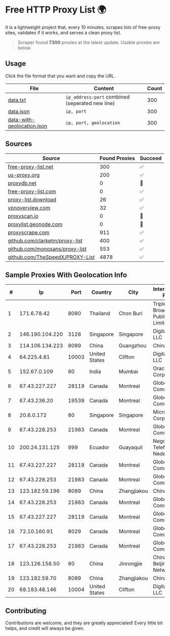 
# Free HTTP Proxy List 🌍

It is a lightweight project that, every 10 minutes, scrapes lots of free-proxy sites, validates if it works, and serves a clean proxy list.


> Scraper found **7300** proxies at the latest update. Usable proxies are below.

## Usage

Click the file format that you want and copy the URL.


|File|Content|Count|
|----|-------|-----|
|[data.txt](https://raw.githubusercontent.com/themiralay/Proxy-List-World/master/data.txt)|`ip_address:port` combined (seperated new line)|300|
|[data.json](https://raw.githubusercontent.com/themiralay/Proxy-List-World/master/data.json)|`ip, port`|300|
|[data-with-geolocation.json](https://raw.githubusercontent.com/themiralay/Proxy-List-World/master/data-with-geolocation.json)|`ip, port, geolocation`|300|

## Sources

|Source|Found Proxies|Succeed|
|------|-------------|-------|
|[free-proxy-list.net](https://free-proxy-list.net)|300|✅|
|[us-proxy.org](https://www.us-proxy.org)|200|✅|
|[proxydb.net](http://proxydb.net)|0|🚫|
|[free-proxy-list.com](https://free-proxy-list.com/?page=&port=&type%5B%5D=http&type%5B%5D=https&up_time=0&search=Search)|0|✅|
|[proxy-list.download](https://www.proxy-list.download/HTTP)|26|✅|
|[vpnoverview.com](https://vpnoverview.com/privacy/anonymous-browsing/free-proxy-servers)|32|✅|
|[proxyscan.io](https://www.proxyscan.io)|0|🚫|
|[proxylist.geonode.com](https://proxylist.geonode.com/api/proxy-list?limit=300&page=1&sort_by=lastChecked&sort_type=desc&protocols=http,https)|0|🚫|
|[proxyscrape.com](https://api.proxyscrape.com/v2/?request=displayproxies&protocol=http&timeout=10000&country=all&ssl=all&anonymity=all)|911|✅|
|[github.com/clarketm/proxy-list](https://raw.githubusercontent.com/clarketm/proxy-list/master/proxy-list-raw.txt)|400|✅|
|[github.com/monosans/proxy-list](https://raw.githubusercontent.com/monosans/proxy-list/main/proxies/http.txt)|553|✅|
|[github.com/TheSpeedX/PROXY-List](https://raw.githubusercontent.com/TheSpeedX/PROXY-List/master/http.txt)|4878|✅|


## Sample Proxies With Geolocation Info

|#|Ip|Port|Country|City|Internet Service Provider|
|-|--|----|-------|----|-------------------------|
|1|171.6.78.42|8080|Thailand|Chon Buri|Triple T Broadband Public Company Limited|
|2|146.190.104.220|3128|Singapore|Singapore|DigitalOcean, LLC|
|3|114.106.134.223|8089|China|Guangzhou|Chinanet|
|4|64.225.4.81|10003|United States|Clifton|DigitalOcean, LLC|
|5|152.67.0.109|80|India|Mumbai|Oracle Corporation|
|6|67.43.227.227|28119|Canada|Montreal|GloboTech Communications|
|7|67.43.236.20|19539|Canada|Montreal|GloboTech Communications|
|8|20.6.0.172|80|Singapore|Singapore|Microsoft Corporation|
|9|67.43.228.253|21983|Canada|Montreal|GloboTech Communications|
|10|200.24.131.125|999|Ecuador|Guayaquil|Negocios Y Telefonia Nedetel S.A|
|11|67.43.227.227|28119|Canada|Montreal|GloboTech Communications|
|12|67.43.228.253|21983|Canada|Montreal|GloboTech Communications|
|13|123.182.59.196|8089|China|Zhangjiakou|China Telecom|
|14|67.43.228.253|21983|Canada|Montreal|GloboTech Communications|
|15|67.43.227.227|28119|Canada|Montreal|GloboTech Communications|
|16|72.10.160.91|8029|Canada|Montreal|GloboTech Communications|
|17|67.43.228.253|21983|Canada|Montreal|GloboTech Communications|
|18|123.126.158.50|80|China|Jinrongjie|China Unicom Beijing Province Network|
|19|123.182.59.70|8089|China|Zhangjiakou|China Telecom|
|20|68.183.48.146|10004|United States|Clifton|DigitalOcean, LLC|



## Contributing

Contributions are welcome, and they are greatly appreciated! Every
little bit helps, and credit will always be given.

